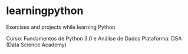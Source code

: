 # learningpython
Exercises and projects while learning Python

Curso: Fundamentos de Python 3.0 e Análise de Dados
Plataforma: DSA (Data Science Academy)
